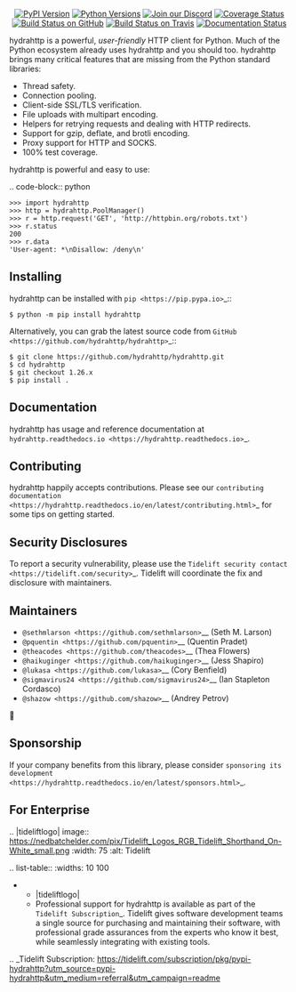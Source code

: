    <p align="center">
      <a href="https://pypi.org/project/hydrahttp"><img alt="PyPI Version" src="https://img.shields.io/pypi/v/hydrahttp.svg?maxAge=86400" /></a>
      <a href="https://pypi.org/project/hydrahttp"><img alt="Python Versions" src="https://img.shields.io/pypi/pyversions/hydrahttp.svg?maxAge=86400" /></a>
      <a href="https://discord.gg/CHEgCZN"><img alt="Join our Discord" src="https://img.shields.io/discord/756342717725933608?color=%237289da&label=discord" /></a>
      <a href="https://codecov.io/gh/hydrahttp/hydrahttp"><img alt="Coverage Status" src="https://img.shields.io/codecov/c/github/hydrahttp/hydrahttp.svg" /></a>
      <a href="https://github.com/hydrahttp/hydrahttp/actions?query=workflow%3ACI"><img alt="Build Status on GitHub" src="https://github.com/hydrahttp/hydrahttp/workflows/CI/badge.svg" /></a>
      <a href="https://travis-ci.org/hydrahttp/hydrahttp"><img alt="Build Status on Travis" src="https://travis-ci.org/hydrahttp/hydrahttp.svg?branch=master" /></a>
      <a href="https://hydrahttp.readthedocs.io"><img alt="Documentation Status" src="https://readthedocs.org/projects/hydrahttp/badge/?version=latest" /></a>
   </p>

hydrahttp is a powerful, *user-friendly* HTTP client for Python. Much of the
Python ecosystem already uses hydrahttp and you should too.
hydrahttp brings many critical features that are missing from the Python
standard libraries:

- Thread safety.
- Connection pooling.
- Client-side SSL/TLS verification.
- File uploads with multipart encoding.
- Helpers for retrying requests and dealing with HTTP redirects.
- Support for gzip, deflate, and brotli encoding.
- Proxy support for HTTP and SOCKS.
- 100% test coverage.

hydrahttp is powerful and easy to use:

.. code-block:: python

    >>> import hydrahttp
    >>> http = hydrahttp.PoolManager()
    >>> r = http.request('GET', 'http://httpbin.org/robots.txt')
    >>> r.status
    200
    >>> r.data
    'User-agent: *\nDisallow: /deny\n'


Installing
----------

hydrahttp can be installed with `pip <https://pip.pypa.io>`_::

    $ python -m pip install hydrahttp

Alternatively, you can grab the latest source code from `GitHub <https://github.com/hydrahttp/hydrahttp>`_::

    $ git clone https://github.com/hydrahttp/hydrahttp.git
    $ cd hydrahttp
    $ git checkout 1.26.x
    $ pip install .


Documentation
-------------

hydrahttp has usage and reference documentation at `hydrahttp.readthedocs.io <https://hydrahttp.readthedocs.io>`_.


Contributing
------------

hydrahttp happily accepts contributions. Please see our
`contributing documentation <https://hydrahttp.readthedocs.io/en/latest/contributing.html>`_
for some tips on getting started.


Security Disclosures
--------------------

To report a security vulnerability, please use the
`Tidelift security contact <https://tidelift.com/security>`_.
Tidelift will coordinate the fix and disclosure with maintainers.


Maintainers
-----------

- `@sethmlarson <https://github.com/sethmlarson>`__ (Seth M. Larson)
- `@pquentin <https://github.com/pquentin>`__ (Quentin Pradet)
- `@theacodes <https://github.com/theacodes>`__ (Thea Flowers)
- `@haikuginger <https://github.com/haikuginger>`__ (Jess Shapiro)
- `@lukasa <https://github.com/lukasa>`__ (Cory Benfield)
- `@sigmavirus24 <https://github.com/sigmavirus24>`__ (Ian Stapleton Cordasco)
- `@shazow <https://github.com/shazow>`__ (Andrey Petrov)

👋


Sponsorship
-----------

If your company benefits from this library, please consider `sponsoring its
development <https://hydrahttp.readthedocs.io/en/latest/sponsors.html>`_.


For Enterprise
--------------

.. |tideliftlogo| image:: https://nedbatchelder.com/pix/Tidelift_Logos_RGB_Tidelift_Shorthand_On-White_small.png
   :width: 75
   :alt: Tidelift

.. list-table::
   :widths: 10 100

   * - |tideliftlogo|
     - Professional support for hydrahttp is available as part of the `Tidelift
       Subscription`_.  Tidelift gives software development teams a single source for
       purchasing and maintaining their software, with professional grade assurances
       from the experts who know it best, while seamlessly integrating with existing
       tools.

.. _Tidelift Subscription: https://tidelift.com/subscription/pkg/pypi-hydrahttp?utm_source=pypi-hydrahttp&utm_medium=referral&utm_campaign=readme
